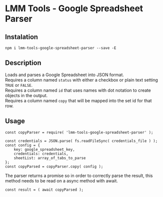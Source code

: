 # LMM Tools -  Google Spreadsheet Parser

## Instalation
`npm i lmm-tools-google-spreadsheet-parser --save -E`

## Description
Loads and parses a Google Spreadsheet into JSON format.<br>
Requires a column named `status` with either a checkbox or plain text setting `TRUE` or `FALSE`.<br>
Requires a column named `id` that uses names with dot notation to create objects in the output.<br>
Requires a column named `copy` that will be mapped into the set id for that row.

## Usage
```
const copyParser = require( 'lmm-tools-google-spreadsheet-parser' );

const credentials = JSON.parse( fs.readFileSync( credentials_file ) );
const config = {
	key: google_spreadsheet_key,
	credentials: credentials,
	sheetList: array_of_tabs_to_parse
};
const copyParsed = copyParser.copy( config );
```

The parser returns a promise so in order to correctly parse the result, this method needs to be read on a async method with await. 
```
const result = ( await copyParsed );
```

